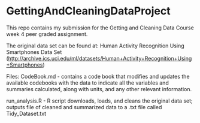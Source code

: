 # GettingAndCleaningDataProject
This repo contains my submission for the Getting and Cleaning Data Course week 4 peer graded assignment.

The original data set can be found at: Human Activity Recognition Using Smartphones Data Set (http://archive.ics.uci.edu/ml/datasets/Human+Activity+Recognition+Using+Smartphones)

Files: 
CodeBook.md - contains a code book that modifies and updates the available codebooks with the data to indicate all the variables and summaries calculated, along with units, and any other relevant information.

run_analysis.R - R script downloads, loads, and cleans the original data set; outputs file of cleaned and summarized data to a .txt file called Tidy_Dataset.txt
